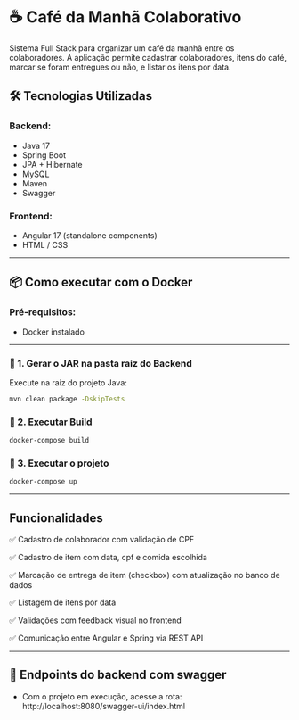 # ☕ Café da Manhã Colaborativo

Sistema Full Stack para organizar um café da manhã entre os colaboradores. A aplicação permite cadastrar colaboradores, itens do café, marcar se foram entregues ou não, e listar os itens por data.

## 🛠 Tecnologias Utilizadas

### Backend:
- Java 17
- Spring Boot
- JPA + Hibernate
- MySQL
- Maven
- Swagger

### Frontend:
- Angular 17 (standalone components)
- HTML / CSS

---

## 📦 Como executar com o Docker

### Pré-requisitos:
- Docker instalado

---

### 🔧 1. Gerar o JAR na pasta raiz do Backend

Execute na raiz do projeto Java:

```bash
mvn clean package -DskipTests
```
### 🔧 2. Executar Build

```bash
docker-compose build
```
### 🔧 3. Executar o projeto
```bash
docker-compose up
```

---

## Funcionalidades
✅ Cadastro de colaborador com validação de CPF

✅ Cadastro de item com data, cpf e comida escolhida

✅ Marcação de entrega de item (checkbox) com atualização no banco de dados

✅ Listagem de itens por data

✅ Validações com feedback visual no frontend

✅ Comunicação entre Angular e Spring via REST API

---

## 🔧 Endpoints do backend com swagger

- Com o projeto em execução, acesse a rota:
http://localhost:8080/swagger-ui/index.html
